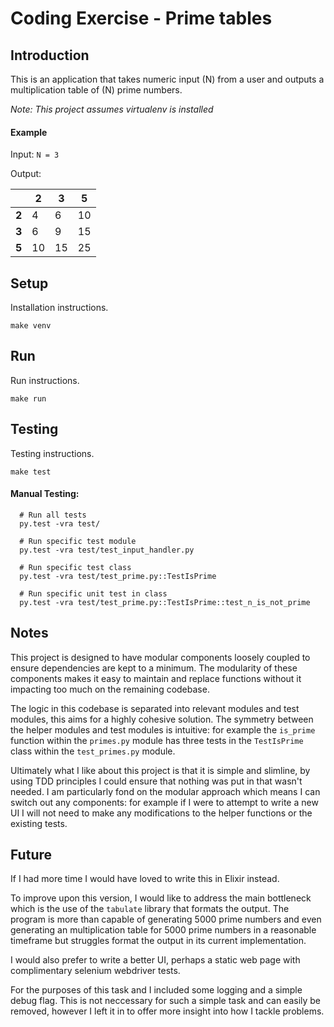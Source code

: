 # Coding Exercise - Prime tables

## Introduction
This is an application that takes numeric input (N) from a user and outputs a multiplication table of (N) prime numbers.

_Note: This project assumes virtualenv is installed_

#### Example
Input: `N = 3`

Output:

|       |     2 |     3 |     5 |
|-------|-------|-------|-------|
| **2** |     4 |     6 |    10 |
| **3** |     6 |     9 |    15 |
| **5** |    10 |    15 |    25 |

## Setup
Installation instructions.

`make venv`

## Run
Run instructions.

`make run`

## Testing
Testing instructions.

`make test`

#### Manual Testing:
```
  # Run all tests
  py.test -vra test/

  # Run specific test module
  py.test -vra test/test_input_handler.py

  # Run specific test class
  py.test -vra test/test_prime.py::TestIsPrime

  # Run specific unit test in class
  py.test -vra test/test_prime.py::TestIsPrime::test_n_is_not_prime
```

## Notes
This project is designed to have modular components loosely coupled to ensure dependencies are kept to a minimum. The modularity of these components makes it easy to maintain and replace functions without it impacting too much on the remaining codebase.

The logic in this codebase is separated into relevant modules and test modules, this aims for a highly cohesive solution. The symmetry between the helper modules and test modules is intuitive: for example the `is_prime` function within the `primes.py` module has three tests in the `TestIsPrime` class within the `test_primes.py` module.

Ultimately what I like about this project is that it is simple and slimline, by using TDD principles I could ensure that nothing was put in that wasn't needed. I am particularly fond on the modular approach which means I can switch out any components: for example if I were to attempt to write a new UI I will not need to make any modifications to the helper functions or the existing tests.

## Future
If I had more time I would have loved to write this in Elixir instead.

To improve upon this version, I would like to address the main bottleneck which is the use of the `tabulate` library that formats the output. The program is more than capable of generating 5000 prime numbers and even generating an multiplication table for 5000 prime numbers in a reasonable timeframe but struggles format the output in its current implementation.

I would also prefer to write a better UI, perhaps a static web page with complimentary selenium webdriver tests.

For the purposes of this task and I included some logging and a simple debug flag. This is not neccessary for such a simple task and can easily be removed, however I left it in to offer more insight into how I tackle problems.
